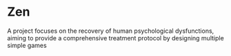 # Zen
A project focuses on the recovery of human psychological dysfunctions, aiming to provide a comprehensive treatment protocol by designing multiple simple games
